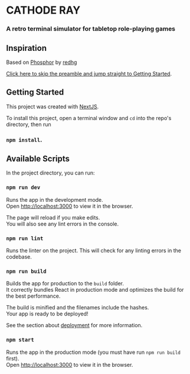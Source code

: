 # CATHODE RAY

### A retro terminal simulator for tabletop role-playing games

## Inspiration

Based on [Phosphor](https://github.com/redhg/phosphor) by [redhg](https://github.com/redhg)

[Click here to skip the preamble and jump straight to Getting Started](#getting-started).

## Getting Started

This project was created with [NextJS](https://github.com/facebook/create-react-app).

To install this project, open a terminal window and `cd` into the repo's directory, then run

### `npm install`.

## Available Scripts

In the project directory, you can run:

### `npm run dev`

Runs the app in the development mode.<br />
Open [http://localhost:3000](http://localhost:3000) to view it in the browser.

The page will reload if you make edits.<br />
You will also see any lint errors in the console.

### `npm run lint`

Runs the linter on the project. This will check for any linting errors in the codebase.

### `npm run build`

Builds the app for production to the `build` folder.<br />
It correctly bundles React in production mode and optimizes the build for the best performance.

The build is minified and the filenames include the hashes.<br />
Your app is ready to be deployed!

See the section about [deployment](https://facebook.github.io/create-react-app/docs/deployment) for more information.

### `npm start`

Runs the app in the production mode (you must have run `npm run build` first).<br />
Open [http://localhost:3000](http://localhost:3000) to view it in the browser.
